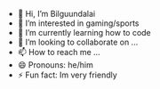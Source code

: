 - 👋 Hi, I’m Bilguundalai
- 👀 I’m interested in gaming/sports
- 🌱 I’m currently learning how to code
- 💞️ I’m looking to collaborate on ...
- 📫 How to reach me ...
- 😄 Pronouns: he/him
- ⚡ Fun fact: Im very friendly
<!---
Bilguundalai1002/Bilguundalai1002 is a ✨ special ✨ repository because its `README.md` (this file) appears on your GitHub profile.
You can click the Preview link to take a look at your changes.
--->
